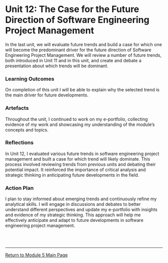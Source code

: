# Unit 12: The Case for the Future Direction of Software Engineering Project Management

In the last unit, we will evaluate future trends and build a case for which one will become the predominant driver for the future direction of Software Engineering Project Management. We will review a number of future trends, both introduced in Unit 11 and in this unit, and create and debate a presentation about which trends will be dominant.

### Learning Outcomes
On completion of this unit I will be able to explain why the selected trend is the main driver for future developments.

### Artefacts 
Throughout the unit, I continued to work on my e-portfolio, collecting evidence of my work and showcasing my understanding of the module’s concepts and topics.

### Reflections
In Unit 12, I evaluated various future trends in software engineering project management and built a case for which trend will likely dominate. This process involved reviewing trends from previous units and debating their potential impact. It reinforced the importance of critical analysis and strategic thinking in anticipating future developments in the field.

### Action Plan
I plan to stay informed about emerging trends and continuously refine my analytical skills. I will engage in discussions and debates to better understand different perspectives and update my e-portfolio with insights and evidence of my strategic thinking. 
This approach will help me effectively anticipate and adapt to future developments in software engineering project management.

<br><br>

--- 

[Return to Module 5 Main Page](SEPM_main.md)
